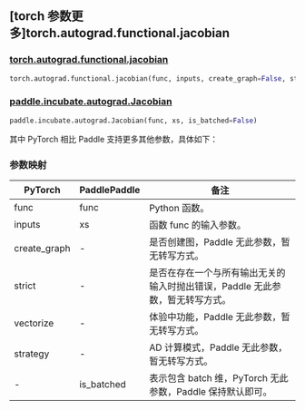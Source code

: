 ## [torch 参数更多]torch.autograd.functional.jacobian

### [torch.autograd.functional.jacobian](https://pytorch.org/docs/1.13/generated/torch.autograd.functional.jacobian.html#torch.autograd.functional.jacobian)

```python
torch.autograd.functional.jacobian(func, inputs, create_graph=False, strict=False, vectorize=False, strategy='reverse-mode')
```

### [paddle.incubate.autograd.Jacobian](https://www.paddlepaddle.org.cn/documentation/docs/zh/api/paddle/incubate/autograd/Jacobian_cn.html)

```python
paddle.incubate.autograd.Jacobian(func, xs, is_batched=False)
```

其中 PyTorch 相比 Paddle 支持更多其他参数，具体如下：

### 参数映射

| PyTorch      | PaddlePaddle | 备注                                                                |
| ------------ | ------------ | ------------------------------------------------------------------- |
| func         | func         | Python 函数。                                                       |
| inputs       | xs           | 函数 func 的输入参数。                                              |
| create_graph | -            | 是否创建图，Paddle 无此参数，暂无转写方式。                                   |
| strict       | -            | 是否在存在一个与所有输出无关的输入时抛出错误，Paddle 无此参数，暂无转写方式。 |
| vectorize    | -            | 体验中功能，Paddle 无此参数，暂无转写方式。                                   |
| strategy     | -            | AD 计算模式，Paddle 无此参数，暂无转写方式。                                  |
| -            | is_batched   | 表示包含 batch 维，PyTorch 无此参数，Paddle 保持默认即可。          |
